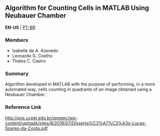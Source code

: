 ## Algorithm for Counting Cells in MATLAB Using Neubauer Chamber
**EN-US** | <a href="https://github.com/leoGCoelho/Contagem-de-celulas/blob/master/README.md">PT-BR</a>

### Members
   - Isabelle de A. Azevedo
   - Leonardo G. Coelho
   - Thales C. Castro
### Summary
Algorithm developed in MATLAB with the purpose of performing, in a more automated way, cells counting in quadrants of an image obtained using a Neubauer Chamber.
### Reference Link
http://pos.ucpel.edu.br/ppgeec/wp-content/uploads/sites/8/2018/07/Disserta%C3%A7%C3%A3o-Lucas-Soares-da-Costa.pdf
